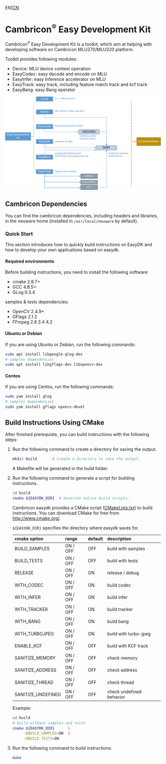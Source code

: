 EN|[CN](README_cn.md)

# Cambricon<sup>®</sup> Easy Development Kit

Cambricon<sup>®</sup> Easy Development Kit is a toolkit, which aim at helping with developing software on Cambricon MLU270/MLU220 platform.

Toolkit provides following modules:
- Device: MLU device context operation
- EasyCodec: easy decode and encode on MLU
- EasyInfer: easy inference accelerator on MLU
- EasyTrack: easy track, including feature match track and kcf track
- EasyBang: easy Bang operator

![modules](docs/source/images/software_stack.png)

## **Cambricon Dependencies** ##

You can find the cambricon dependencies, including headers and libraries, in the neuware home (installed in `/usr/local/neuware` by default).

### Quick Start ###

This section introduces how to quickly build instructions on EasyDK and how to develop your own applications based on easydk.

#### **Required environments** ####

Before building instructions, you need to install the following software:

- cmake  2.8.7+
- GCC    4.8.5+
- GLog   0.3.4

samples & tests dependencies:

- OpenCV 2.4.9+
- GFlags 2.1.2
- FFmpeg 2.8 3.4 4.2

#### Ubuntu or Debian ####

If you are using Ubuntu or Debian, run the following commands:

   ```bash
   sudo apt install libgoogle-glog-dev
   # samples dependencies
   sudo apt install libgflags-dev libopencv-dev
   ```

#### Centos ####

If you are using Centos, run the following commands:

   ```bash
   sudo yum install glog
   # samples dependencies
   sudo yum install gflags opencv-devel
   ```

## Build Instructions Using CMake ##

After finished prerequiste, you can build instructions with the following steps:

1. Run the following command to create a directory for saving the output.

   ```bash
   mkdir build       # Create a directory to save the output.
   ```

   A Makefile will be generated in the build folder.

2. Run the following command to generate a script for building instructions.

   ```bash
   cd build
   cmake ${EASYDK_DIR}  # Generate native build scripts.
   ```

   Cambricon easydk provides a CMake script ([CMakeLists.txt](CMakeLists.txt)) to build instructions. You can download CMake for free from <http://www.cmake.org/>.

   `${EASYDK_DIR}` specifies the directory where easydk saves for.

   | cmake option       | range           | default | description              |
   | ------------------ | --------------- | ------- | ------------------------ |
   | BUILD_SAMPLES      | ON / OFF        | OFF     | build with samples       |
   | BUILD_TESTS        | ON / OFF        | OFF     | build with tests         |
   | RELEASE            | ON / OFF        | ON      | release / debug          |
   | WITH_CODEC         | ON / OFF        | ON      | build codec              |
   | WITH_INFER         | ON / OFF        | ON      | build infer              |
   | WITH_TRACKER       | ON / OFF        | ON      | build tracker            |
   | WITH_BANG          | ON / OFF        | ON      | build bang               |
   | WITH_TURBOJPEG     | ON / OFF        | ON      | build with turbo-jpeg    |
   | ENABLE_KCF         | ON / OFF        | OFF     | build with KCF track     |
   | SANITIZE_MEMORY    | ON / OFF        | OFF     | check memory             |
   | SANITIZE_ADDRESS   | ON / OFF        | OFF     | check address            |
   | SANITIZE_THREAD    | ON / OFF        | OFF     | check thread             |
   | SANITIZE_UNDEFINED | ON / OFF        | OFF     | check undefined behavior |

   Example:

   ```bash
   cd build
   # build without samples and tests
   cmake ${EASYDK_DIR}      \
        -DBUILD_SAMPLES=ON  \
        -DBUILD_TESTS=ON
   ```

3. Run the following command to build instructions:

   ```bash
   make
   ```

